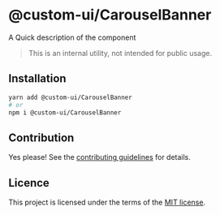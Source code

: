 # @custom-ui/CarouselBanner

A Quick description of the component

> This is an internal utility, not intended for public usage.

## Installation

```sh
yarn add @custom-ui/CarouselBanner
# or
npm i @custom-ui/CarouselBanner
```

## Contribution

Yes please! See the
[contributing guidelines](https://github.com/chakra-ui/chakra-ui/blob/master/CONTRIBUTING.md)
for details.

## Licence

This project is licensed under the terms of the
[MIT license](https://github.com/chakra-ui/chakra-ui/blob/master/LICENSE).